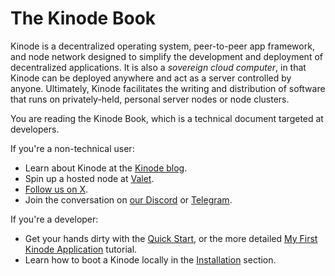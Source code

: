 # The Kinode Book

Kinode is a decentralized operating system, peer-to-peer app framework, and node network designed to simplify the development and deployment of decentralized applications.
It is also a _sovereign cloud computer_, in that Kinode can be deployed anywhere and act as a server controlled by anyone.
Ultimately, Kinode facilitates the writing and distribution of software that runs on privately-held, personal server nodes or node clusters.

You are reading the Kinode Book, which is a technical document targeted at developers.

If you're a non-technical user:

- Learn about Kinode at the [Kinode blog](https://kinode.org/blog).
- Spin up a hosted node at [Valet](https://valet.kinode.org/).
- [Follow us on X](https://x.com/intent/follow?screen_name=KinodeOS).
- Join the conversation on [our Discord](https://discord.gg/mYDj74NkfP) or [Telegram](https://t.me/KinodeOS).

If you're a developer:

- Get your hands dirty with the [Quick Start](quick_start.md), or the more detailed [My First Kinode Application](../my_first_app/build_and_deploy_an_app.md) tutorial.
- Learn how to boot a Kinode locally in the [Installation](install.md) section.
